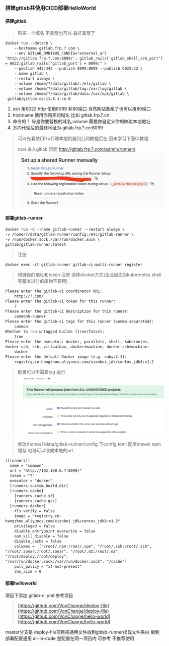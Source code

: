 ### 搭建gitlab并使用CICD部署HelloWorld

#### 搭建gitlab

> 购买一个域名 不备案也可以 最好备案了
```angular2html
docker run --detach \
    --hostname gitlab.frp.?.com \
    --env GITLAB_OMNIBUS_CONFIG="external_url 'http://gitlab.frp.?.com:8099/'; gitlab_rails['gitlab_shell_ssh_port'] = 6022;gitlab_rails['gitlab_port'] = 8099;" \
    --publish 443:443 --publish 8099:8099 --publish 6022:22 \
    --name gitlab \
    --restart always \
    --volume /home/?/data/gitlab/:/etc/gitlab \
    --volume /home/?/data/gitlab/log:/var/log/gitlab \
    --volume /home/?/data/gitlab/data:/var/opt/gitlab \
 gitlab/gitlab-ce:11.8.1-ce.0
```

1.  ssh 用6022 http 使用8099 非80端口 当然网站备案了也可以用80端口
2. hostname 使用你购买的域名 比如 gitlab.frp.?.cn
3. 命令的？ 号是你要替换的域名,volume 需要你自定义你的映射本地地址
4. 方向代理后的最终地址为 gitlab.frp.?.cn:8099

> 可以先看使用frp代理本地机器到公网教程后在 回来学习下面CI教程

> root 进入gitlab 页面 http://gitlab.frp.?.com/admin/runners
![runner配置](../image/runner.jpg)

#### 部署gitlab-runner

```angularjs
docker run -d --name gitlab-runner --restart always \
-v /home/?/data/gitlab-runner/config:/etc/gitlab-runner \
-v /run/docker.sock:/var/run/docker.sock \
gitlab/gitlab-runner:latest
```
>  注册

```angularjs
docker exec -it gitlab-runner gitlab-ci-multi-runner register

```
> 根据你的地址和token 注册 选择docker方式(企业级应当kubernetes shell等基本过时的废物不要用)
```angularjs
Please enter the gitlab-ci coordinator URL:
    http://?.com/
Please enter the gitlab-ci token for this runner:
    ?
Please enter the gitlab-ci description for this runner:
    commonh-runner
Please enter the gitlab-ci tags for this runner (comma separated):
    common
Whether to run untagged builds [true/false]:
    true
Please enter the executor: docker, parallels, shell, kubernetes, docker-ssh, ssh, virtualbox, docker+machine, docker-ssh+machine:
    docker 
Please enter the default Docker image (e.g. ruby:2.1):
    registry.cn-hangzhou.aliyuncs.com/xianbei_jdk/centos_jdk8:v1.2
```

> 配置可以不需要tag 运行
![runner配置](../image/runner-config.jpg)

> 修改/home/?/data/gitlab-runner/config 下config.toml 配置maven npm缓存 地址可以改成本地的url

```angularjs
[[runners]]
  name = "common"
  url = "http://192.168.0.?:8099/"
  token = "?"
  executor = "docker"
  [runners.custom_build_dir]
  [runners.cache]
    [runners.cache.s3]
    [runners.cache.gcs]
  [runners.docker]
    tls_verify = false
    image = "registry.cn-hangzhou.aliyuncs.com/xianbei_jdk/centos_jdk8:v1.2"
    privileged = false
    disable_entrypoint_overwrite = false
    oom_kill_disable = false
    disable_cache = false
    volumes =  ["/root/.npm:/root/.npm", "/root/.ssh:/root/.ssh", "/root/.sonar:/root/.sonar", "/root/.m2:/root/.m2", "/root/deploy:/root/deploy", "/var/run/docker.sock:/var/run/docker.sock", "/cache"]
    pull_policy = "if-not-present"
    shm_size = 0
```

#### 部署helloworld
项目下添加.gitlab-ci.yml 参考项目
> [https://github.com/VonChange/deploy-file](https://github.com/VonChange/deploy-file)
> [https://github.com/VonChange/hello-world](https://github.com/VonChange/hello-world)

master分支是 deploy-file项目把通用文件放到gitlab-runner挂载文件夹内 做到部署配置通用
all-in-code 是配置在同一项目内 可参考 不推荐使用




